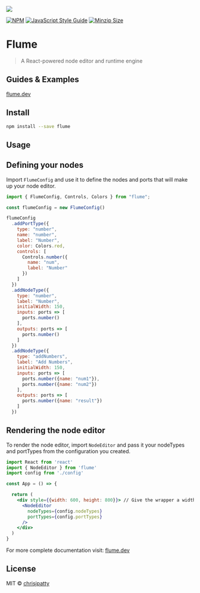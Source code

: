 ![](https://raw.githubusercontent.com/chrisjpatty/flume/master/logo.png?token=ADRZXI4TFKM3FXBEBQHQURK6QIJ6Q)

[![NPM](https://img.shields.io/npm/v/flume.svg)](https://www.npmjs.com/package/flume) [![JavaScript Style Guide](https://img.shields.io/badge/code_style-standard-brightgreen.svg)](https://standardjs.com) [![Minzip Size](https://badgen.net/bundlephobia/minzip/flume)](https://bundlephobia.com/result?p=flume)

# Flume

> A React-powered node editor and runtime engine

## Guides & Examples

[flume.dev](https://flume.dev)

## Install

```bash
npm install --save flume
```

## Usage

## Defining your nodes

Import `FlumeConfig` and use it to define the nodes and ports that will make up your node editor.

```jsx
import { FlumeConfig, Controls, Colors } from "flume";

const flumeConfig = new FlumeConfig()

flumeConfig
  .addPortType({
    type: "number",
    name: "number",
    label: "Number",
    color: Colors.red,
    controls: [
      Controls.number({
        name: "num",
        label: "Number"
      })
    ]
  })
  .addNodeType({
    type: "number",
    label: "Number",
    initialWidth: 150,
    inputs: ports => [
      ports.number()
    ],
    outputs: ports => [
      ports.number()
    ]
  })
  .addNodeType({
    type: "addNumbers",
    label: "Add Numbers",
    initialWidth: 150,
    inputs: ports => [
      ports.number({name: "num1"}),
      ports.number({name: "num2"})
    ],
    outputs: ports => [
      ports.number({name: "result"})
    ]
  })
```

## Rendering the node editor

To render the node editor, import `NodeEditor` and pass it your nodeTypes and portTypes from the configuration you created.

```jsx
import React from 'react'
import { NodeEditor } from 'flume'
import config from './config'

const App = () => {

  return (
    <div style={{width: 600, height: 800}}> // Give the wrapper a width & height
      <NodeEditor
        nodeTypes={config.nodeTypes}
        portTypes={config.portTypes}
      />
    </div>
  )
}
```

For more complete documentation visit: [flume.dev](https://flume.dev)

## License

MIT © [chrisjpatty](https://github.com/chrisjpatty)
